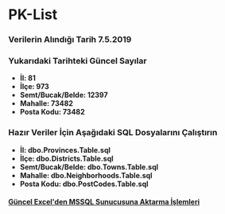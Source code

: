 # PK-List
<h3>Verilerin Alındığı Tarih 7.5.2019</h3>
<h3>Yukarıdaki Tarihteki Güncel Sayılar</h3>
<ul>
<li><b>İl: 81</b></li>
<li><b>İlçe: 973</b></li>
<li><b>Semt/Bucak/Belde: 12397</b></li>
<li><b>Mahalle: 73482</b></li>
<li><b>Posta Kodu: 73482</b></li>
</ul>

<h3>Hazır Veriler İçin Aşağıdaki SQL Dosyalarını Çalıştırın</h3>
<ul>
<li><b>İl: dbo.Provinces.Table.sql</b></li>
<li><b>İlçe: dbo.Districts.Table.sql</b></li>
<li><b>Semt/Bucak/Belde: dbo.Towns.Table.sql</b></li>
<li><b>Mahalle: dbo.Neighborhoods.Table.sql</b></li>
<li><b>Posta Kodu: dbo.PostCodes.Table.sql</b></li>
</ul>

<h4><a href="https://github.com/cmd64/PK-List/wiki/G%C3%BCncel-Excel'den-MSSQL-Sunucusuna-Aktarma-%C4%B0%C5%9Flemleri">Güncel Excel'den MSSQL Sunucusuna Aktarma İşlemleri</a></h4>
